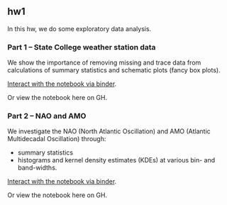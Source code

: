 ## hw1
In this hw, we do some exploratory data analysis.

### Part 1 – State College weather station data
We show the importance of removing missing and trace data from calculations of summary statistics and schematic plots 
(fancy box plots). 

[Interact with the notebook via binder](https://mybinder.org/v2/gh/zmoon92/PSU-METEO-515/master?filepath=hw1%2Fhw1p1.ipynb).

Or view the notebook here on GH. 

### Part 2 – NAO and AMO
We investigate the NAO (North Atlantic Oscillation) 
and AMO (Atlantic Multidecadal Oscillation) through:

* summary statistics
* histograms and kernel density estimates (KDEs) at various bin- and band-widths. 

[Interact with the notebook via binder](https://mybinder.org/v2/gh/zmoon92/PSU-METEO-515/master?filepath=hw1%2Fhw1p2.ipynb).

Or view the notebook here on GH. 

